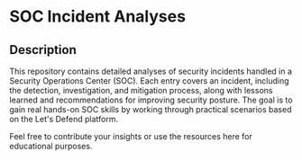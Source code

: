 
<h1>SOC Incident Analyses</h1>



<h2>Description</h2>
This repository contains detailed analyses of security incidents handled in a Security Operations Center (SOC). Each entry covers an incident, including the detection, investigation, and mitigation process, along with lessons learned and recommendations for improving security posture. The goal is to gain real hands-on SOC skills by working through practical scenarios based on the Let's Defend platform.

Feel free to contribute your insights or use the resources here for educational purposes.
<br />




